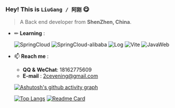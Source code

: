 ### Hey! This is `LiuGang / 阿刚` 😋

> A Back end developer from **ShenZhen, China**.

<a href="https://github.com/anuraghazra/github-readme-stats">
   <img align="right" src="https://github-readme-stats.vercel.app/api?username=cocodx&show_icons=true&theme=buefy&hide_border=true" alt="" /> 
</a>

- ✏ **Learning** :  

  ![SpringCloud](https://img.shields.io/badge/Vue3-%23007ACC.svg?style=for-the-badge&logo=Vue.js&logoColor=white&color=#5aab87)
  ![SpringCloud-alibaba](https://img.shields.io/badge/-springcloud-%2320232a?style=for-the-badge&logo=spring)
  ![Log](https://img.shields.io/badge/-rabbitmq-%23007acc?style=for-the-badge&logo=rabbitmq)
  ![Vite](https://img.shields.io/badge/-springboot-%238976ff?style=for-the-badge&logo=springboot)
  ![JavaWeb](https://img.shields.io/badge/-Javaweb-%2320232a?style=for-the-badge&logo=html5&logoColor=white&color=#e963a6)

  

- 📫 **Reach me** :  

  - **QQ &** **WeChat**: 18162775609
  - **E-mail** : 2cevening@gmail.com

  [![Ashutosh's github activity graph](https://activity-graph.herokuapp.com/graph?username=cocodx&theme=github-light)](https://github.com/ashutosh00710/github-readme-activity-graph)
  
  [![Top Langs](https://github-readme-stats.vercel.app/api/top-langs/?username=cocodx&layout=compact)](https://github.com/anuraghazra/github-readme-stats)
  [![Readme Card](https://github-readme-stats.vercel.app/api/pin/?username=cocodx&repo=Java-doc)](https://github.com/anuraghazra/github-readme-stats)
